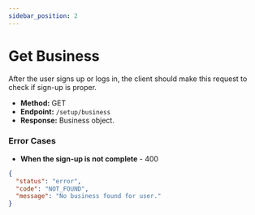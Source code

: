 ```yaml
---
sidebar_position: 2
---
```

# Get Business
After the user signs up or logs in, the client should make this request to check if sign-up is proper.

- **Method:** GET  
- **Endpoint:** `/setup/business`  
- **Response:** Business object.

### Error Cases
- **When the sign-up is not complete** - 400
```json
{
  "status": "error",
  "code": "NOT_FOUND",
  "message": "No business found for user."
}
```